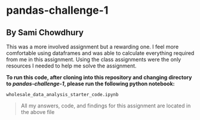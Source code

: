 # pandas-challenge-1
## By Sami Chowdhury
This was a more involved assignment but a rewarding one. I feel more comfortable using dataframes and was able to calculate everything required from me in this assignment. Using the class assignments were the only resources I needed to help me solve the assignment.

**To run this code, after cloning into this repository and changing directory to *pandas-challenge-1*, please run the following python notebook:**

``wholesale_data_analysis_starter_code.ipynb``

>All my answers, code, and findings for this assignment are located in the above file